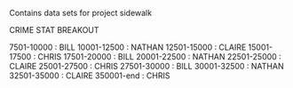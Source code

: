 Contains data sets for project sidewalk

CRIME STAT BREAKOUT

7501-10000 : BILL
10001-12500 : NATHAN
12501-15000 : CLAIRE
15001-17500 : CHRIS
17501-20000 : BILL
20001-22500 : NATHAN
22501-25000 : CLAIRE
25001-27500 : CHRIS
27501-30000 : BILL
30001-32500 : NATHAN
32501-35000 : CLAIRE
350001-end : CHRIS

